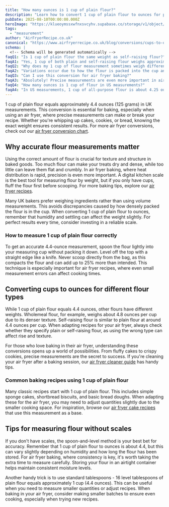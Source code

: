 ```yaml
---
title: "How many ounces is 1 cup of plain flour?"
description: "Learn how to convert 1 cup of plain flour to ounces for perfect baking results every time. Includes UK conversions and air fryer tips!"
pubDate: 2025-08-10T00:00:00.000Z
heroImage: "https://klueoymssxwfnxsvcyhv.supabase.co/storage/v1/object/public/Shmucket/how-many-ounces-is-1-cup-of-plain-flour.webp"
tags:
  - "measurement"
author: "AirFryerRecipe.co.uk"
canonical: "https://www.airfryerrecipe.co.uk/blog/conversions/cups-to-ounces/how-many-ounces-is-1-cup-of-plain-flour"
schema: |
  <!-- Schema will be generated automatically -->
faqQ1: "Is 1 cup of plain flour the same weight as self-raising flour?"
faqA1: "Yes, 1 cup of both plain and self-raising flour weighs approximately 4.4 ounces. The difference lies in the added raising agents in self-raising flour, not the weight. However, always check your specific brand as some may vary slightly in density."
faqQ2: "Why does my 1 cup of flour measurement sometimes weigh differently?"
faqA2: "Variations occur due to how the flour is packed into the cup and environmental factors like humidity. Flour settles during storage, making it denser if scooped directly from the bag. Always fluff the flour first and use the spoon-and-level method for consistency."
faqQ3: "Can I use this conversion for air fryer baking?"
faqA3: "Absolutely! Precise measurements are even more important in air fryer baking due to the concentrated heat. Whether making cakes or bread, using the correct 4.4 ounces per cup ensures proper texture and cooking times in your air fryer."
faqQ4: "How many ounces is 1 cup of flour in US measurements?"
faqA4: "In US measurements, 1 cup of all-purpose flour is about 4.25 ounces (120g). The UK plain flour measurement is slightly heavier at 4.4 ounces. When following US recipes in your UK air fryer, this small difference usually won't affect results significantly."
---
```

<p>1 cup of plain flour equals approximately 4.4 ounces (125 grams) in UK measurements. This conversion is essential for baking, especially when using an air fryer, where precise measurements can make or break your recipe. Whether you're whipping up cakes, cookies, or bread, knowing the exact weight ensures consistent results. For more air fryer conversions, check out our <a href=https://www.airfryerrecipe.co.uk/air-fryer-conversion-chart>air fryer conversion chart</a>.</p>

<h2>Why accurate flour measurements matter</h2>  
<p>Using the correct amount of flour is crucial for texture and structure in baked goods. Too much flour can make your treats dry and dense, while too little can leave them flat and crumbly. In air fryer baking, where heat distribution is rapid, precision is even more important. A digital kitchen scale is the best tool for measuring flour by weight, but if you only have cups, fluff the flour first before scooping. For more baking tips, explore our <a href=https://www.airfryerrecipe.co.uk/recipes>air fryer recipes</a>.</p>  

<p>Many UK bakers prefer weighing ingredients rather than using volume measurements. This avoids discrepancies caused by how densely packed the flour is in the cup. When converting 1 cup of plain flour to ounces, remember that humidity and settling can affect the weight slightly. For perfect results every time, consider investing in a reliable scale.</p>  

<h3>How to measure 1 cup of plain flour correctly</h3>  
<p>To get an accurate 4.4-ounce measurement, spoon the flour lightly into your measuring cup without packing it down. Level off the top with a straight edge like a knife. Never scoop directly from the bag, as this compacts the flour and can add up to 25% more than intended. This technique is especially important for air fryer recipes, where even small measurement errors can affect cooking times.</p>  

<h2>Converting cups to ounces for different flour types</h2>  
<p>While 1 cup of plain flour equals 4.4 ounces, other flours have different weights. Wholemeal flour, for example, weighs about 4.8 ounces per cup due to its denser texture. Self-raising flour is similar to plain flour at around 4.4 ounces per cup. When adapting recipes for your air fryer, always check whether they specify plain or self-raising flour, as using the wrong type can affect rise and texture.</p>  

<p>For those who love baking in their air fryer, understanding these conversions opens up a world of possibilities. From fluffy cakes to crispy cookies, precise measurements are the secret to success. If you're cleaning your air fryer after a baking session, our <a href=https://www.airfryerrecipe.co.uk/air-fryer-cleaner>air fryer cleaner guide</a> has handy tips.</p>  

<h3>Common baking recipes using 1 cup of plain flour</h3>  
<p>Many classic recipes start with 1 cup of plain flour. This includes simple sponge cakes, shortbread biscuits, and basic bread doughs. When adapting these for the air fryer, you may need to adjust quantities slightly due to the smaller cooking space. For inspiration, browse our <a href=https://www.airfryerrecipe.co.uk/recipe-category/cakes>air fryer cake recipes</a> that use this measurement as a base.</p>  

<h2>Tips for measuring flour without scales</h2>  
<p>If you don't have scales, the spoon-and-level method is your best bet for accuracy. Remember that 1 cup of plain flour to ounces is about 4.4, but this can vary slightly depending on humidity and how long the flour has been stored. For air fryer baking, where consistency is key, it's worth taking the extra time to measure carefully. Storing your flour in an airtight container helps maintain consistent moisture levels.</p>  

<p>Another handy trick is to use standard tablespoons - 16 level tablespoons of plain flour equals approximately 1 cup (4.4 ounces). This can be useful when you need to measure smaller quantities or adjust recipes. When baking in your air fryer, consider making smaller batches to ensure even cooking, especially when trying new recipes.</p>

